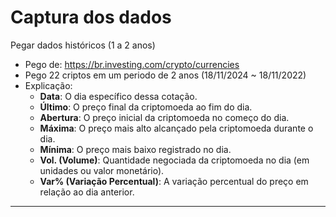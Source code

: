 # Captura dos dados

Pegar dados históricos (1 a 2 anos)

- Pego de: https://br.investing.com/crypto/currencies
- Pego 22 criptos em um periodo de 2 anos (18/11/2024 ~ 18/11/2022)
- Explicação:
  - **Data**: O dia específico dessa cotação.
  - **Último**: O preço final da criptomoeda ao fim do dia.
  - **Abertura**: O preço inicial da criptomoeda no começo do dia.
  - **Máxima**: O preço mais alto alcançado pela criptomoeda durante o dia.
  - **Mínima**: O preço mais baixo registrado no dia.
  - **Vol. (Volume)**: Quantidade negociada da criptomoeda no dia (em unidades ou valor monetário).
  - **Var% (Variação Percentual)**: A variação percentual do preço em relação ao dia anterior.

---
